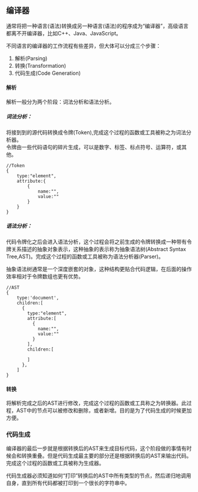 ## 编译器
通常将把一种语言(语法)转换成另一种语言(语法)的程序成为“编译器”，高级语言都离不开编译器，比如C++、Java、JavaScript。  

不同语言的编译器的工作流程有些差异，但大体可以分成三个步骤：  
1. 解析(Parsing)  
2. 转换(Transformation)  
3. 代码生成(Code Generation)  

#### 解析
解析一般分为两个阶段：词法分析和语法分析。  

##### 词法分析：  
将接到到的源代码转换成令牌(Token),完成这个过程的函数或工具被称之为词法分析器。  
令牌由一些代码语句的碎片生成，可以是数字、标签、标点符号、运算符，或其他。   
```
//Token
{
	type:"element",
	attribute:{
		{
			name:"",
			value:""
		}
	}
}
```

##### 语法分析：  
代码令牌化之后会进入语法分析，这个过程会将之前生成的令牌转换成一种带有令牌关系描述的抽象对象表示，这种抽象的表示称为抽象语法树(Abstract Syntax Tree,AST)。完成这个过程的函数或工具被称为语法分析器(Parser)。  

抽象语法树通常是一个深度嵌套的对象，这种结构更贴合代码逻辑，在后面的操作效率相对于令牌数组也更有优势。
```
//AST
{   
    type:'document',
    children:[
      {
	    type:"element",
	    attribute:[
	      {
			name:"",
			value:""
		  }
        ],
        children:[

        ]
	  },
    ]
}

```

#### 转换
将解析完成之后的AST进行修改，完成这个过程的函数或工具称之为转换器。此过程，AST中的节点可以被修改和删除，或者新增。目的是为了代码生成的时候更加方便。

### 代码生成
编译器的最后一步就是根据转换后的AST来生成目标代码，这个阶段做的事情有时候会和转换重叠。但是代码生成最主要的部分还是根据转换后的AST来输出代码。完成这个过程的函数或工具被称为生成器。  

代码生成器必须知道如何“打印”转换后的AST中所有类型的节点，然后递归地调用自身，直到所有代码都被打印到一个很长的字符串中。  






